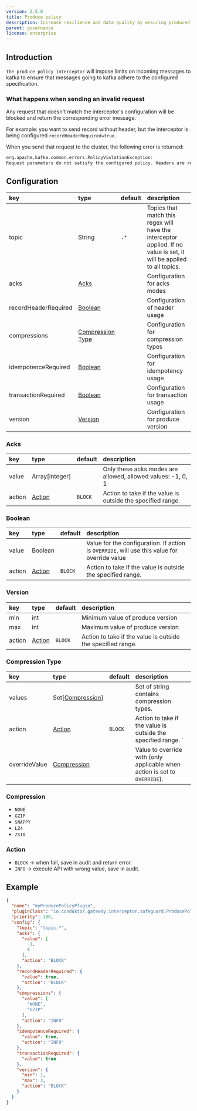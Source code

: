 ```yaml
---
version: 2.5.0
title: Produce policy
description: Increase resilience and data quality by ensuring produced messages adhere to the specified configuration requirements.
parent: governance
license: enterprise
---
```


## Introduction

`The produce policy interceptor` will impose limits on incoming messages to kafka to ensure that messages going to kafka adhere to the configured specification.


### What happens when sending an invalid request

Any request that doesn't match the interceptor's configuration will be blocked and return the corresponding error message.

For example: you want to send record without header, but the interceptor is being configured `recordHeaderRequired=true`.

When you send that request to the cluster, the following error is returned:

```sh
org.apache.kafka.common.errors.PolicyViolationException: 
Request parameters do not satisfy the configured policy. Headers are required
```

## Configuration

| key                  | type                                  | default | description                                                                                                           |
|:---------------------|:--------------------------------------|:--------|:----------------------------------------------------------------------------------------------------------------------|
| topic                | String                                | `.*`    | Topics that match this regex will have the interceptor applied. If no value is set, it will be applied to all topics. |
| acks                 | [Acks](#acks)                         |         | Configuration for acks modes                                                                                          |
| recordHeaderRequired | [Boolean](#boolean)                   |         | Configuration of header usage                                                                                         |
| compressions         | [Compression Type](#compression-type) |         | Configuration for compression types                                                                                   |
| idempotenceRequired  | [Boolean](#boolean)                   |         | Configuration for idempotency usage                                                                                   |
| transactionRequired  | [Boolean](#boolean)                   |         | Configuration for transaction usage                                                                                   |
| version              | [Version](#version)                   |         | Configuration for produce version                                                                                     |


### Acks

| key    | type              | default | description                                                     |
|:-------|:------------------|:--------|:----------------------------------------------------------------|
| value  | Array[integer]    |         | Only these acks modes are allowed, allowed values: -1, 0, 1     |
| action | [Action](#action) | `BLOCK` | Action to take if the value is outside the specified range.     |

### Boolean

| key    | type                  | default | description                                                                                  |
|:-------|:----------------------|:--------|:---------------------------------------------------------------------------------------------|
| value  | Boolean               |         | Value for the configuration. If action is `OVERRIDE`, will use this value for override value |
| action | [Action](#action)     | `BLOCK` | Action to take if the value is outside the specified range.                                  |

### Version

| key    | type              | default | description                                                   |
|:-------|:------------------|:--------|:--------------------------------------------------------------|
| min    | int               |         | Minimum value of produce version                              |
| max    | int               |         | Maximum value of produce version                              |
| action | [Action](#action) | `BLOCK` | Action to take if the value is outside the specified range.   |

### Compression Type

| key           | type                             | default  | description                                                                |
|:--------------|:---------------------------------|:---------|:---------------------------------------------------------------------------|
| values        | Set[[Compression](#compression)] |          | Set of string contains compression types.                                  |
| action        | [Action](#action)                | `BLOCK`  | Action to take if the value is outside the specified range.  `             |
| overrideValue | [Compression](#compression)      |          | Value to override with (only applicable when action is set to `OVERRIDE`). |

### Compression

- `NONE`
- `GZIP`
- `SNAPPY`
- `LZ4`
- `ZSTD`

### Action

- `BLOCK` → when fail, save in audit and return error.
- `INFO` → execute API with wrong value, save in audit.

## Example

```json
{
  "name": "myProducePolicyPlugin",
  "pluginClass": "io.conduktor.gateway.interceptor.safeguard.ProducePolicyPlugin",
  "priority": 100,
  "config": {
    "topic": "topic.*",
    "acks": {
      "value": [
        -1,
        0
      ],
      "action": "BLOCK"
    },
    "recordHeaderRequired": {
      "value": true,
      "action": "BLOCK"
    },
    "compressions": {
      "value": [
        "NONE",
        "GZIP"
      ],
      "action": "INFO"
    },
    "idempotenceRequired": {
      "value": true,
      "action": "INFO"
    },
    "transactionRequired": {
      "value": true
    },
    "version": {
      "min": 1,
      "max": 3,
      "action": "BLOCK"
    }
  }
}
```

